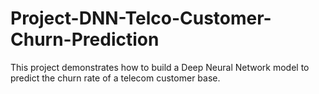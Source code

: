 # Project-DNN-Telco-Customer-Churn-Prediction
This project demonstrates how to build a Deep Neural Network model to predict the churn rate of a telecom customer base.
